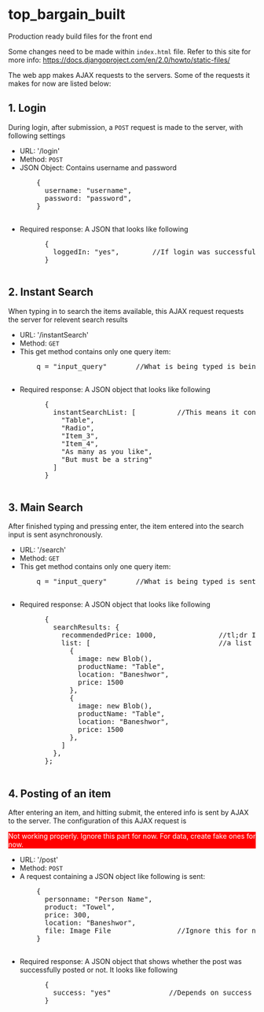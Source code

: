 # top_bargain_built
Production ready build files for the front end

Some changes need to be made within <code>index.html</code> file. Refer to this site for more info:
https://docs.djangoproject.com/en/2.0/howto/static-files/

The web app makes AJAX requests to the servers. Some of the requests it makes for now are listed below:

<h2>1. Login</h2>
<p>During login, after submission, a <code>POST</code> request is made to the server, with following settings</p>
<ul>
  <li>URL: '/login'</li>
  <li>Method: <code>POST</code></li>
  <li>JSON Object: Contains username and password
  <pre>
    {
      username: "username",
      password: "password",
    }
  </pre>
  </li>
  <li>Required response: A JSON that looks like following
    <pre>
      {
        loggedIn: "yes",        //If login was successful
      }
    </pre>
  </li>
</ul>

<h2>2. Instant Search</h2>
<p>When typing in to search the items available, this AJAX request requests the server for relevent search results</p>
<ul>
  <li>URL: '/instantSearch'</li>
  <li>Method: <code>GET</code></li>
  <li>This get method contains only one query item:
  <pre>
    q = "input_query"       //What is being typed is being sent every time to the server
  </pre>
  </li>
  <li>Required response: A JSON object that looks like following
    <pre>
      {
        instantSearchList: [          //This means it contains an array
          "Table",
          "Radio",
          "Item_3",
          "Item_4",
          "As many as you like",
          "But must be a string"
        ]
      }
    </pre>
  </li>
</ul>

<h2>3. Main Search</h2>
<p>After finished typing and pressing enter, the item entered into the search input is sent asynchronously.</p>
<ul>
  <li>URL: '/search'</li>
  <li>Method: <code>GET</code></li>
  <li>This get method contains only one query item:
  <pre>
    q = "input_query"       //What is being typed is sent to the server after pressing enter
  </pre>
  </li>
  <li>Required response: A JSON object that looks like following
    <pre>
      {
        searchResults: {
          recommendedPrice: 1000,               //tl;dr It should contain a recommended price, returned by the system as well as
          list: [                               //a list containing relevant search results
            {
              image: new Blob(),
              productName: "Table",
              location: "Baneshwor",
              price: 1500
            },
            {
              image: new Blob(),
              productName: "Table",
              location: "Baneshwor",
              price: 1500
            },
          ]
        },
      };
    </pre>
  </li>
</ul>

<h2>4. Posting of an item</h2>
<p>After entering an item, and hitting submit, the entered info is sent by AJAX to the server. The configuration of this AJAX request is </p>
<p style="background: red; color: white;">Not working properly. Ignore this part for now. For data, create fake ones for now.</p>
<ul>
  <li>URL: '/post'</li>
  <li>Method: <code>POST</code></li>
  <li>A request containing a JSON object like following is sent:
  <pre>
    {
      personname: "Person Name",
      product: "Towel",
      price: 300,
      location: "Baneshwor",
      file: Image File                //Ignore this for now
    }
  </pre>
  </li>
  <li>Required response: A JSON object that shows whether the post was successfully posted or not. It looks like following
    <pre>
      {
        success: "yes"              //Depends on success
      }
    </pre>
  </li>
</ul>
